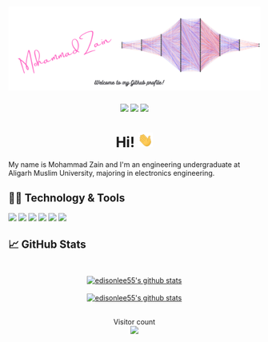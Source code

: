 <h1 align='center'><img src="https://github.com/MZain-electro/MZain-electro/blob/main/Mohammad%20Zain.png "></h1>
<p align='center'>
<a href="https://www.linkedin.com/in/zain-mohammad/"><img height="30" src="https://img.shields.io/badge/LinkedIn-0077B5?style=for-the-badge&logo=linkedin&logoColor=white"></a>
<a href="zain11.astro@gmail.com"><img height="30" src="https://img.shields.io/badge/Gmail-D14836?style=for-the-badge&logo=gmail&logoColor=white"></a>
<a href="https://myanimelist.net/profile/zain17"><img height="30" src="https://img.shields.io/badge/Myanimelist-2E51A2?style=for-the-badge&logo=myanimelist&logoColor=white"></a>
  
<h1 align='center'> Hi! <img src="https://github.com/MZain-electro/MZain-electro/blob/main/wave.gif" width="30px"></h1>



  
</p>  
 
 
My name is Mohammad Zain and I'm an engineering undergraduate at Aligarh Muslim University, majoring in electronics engineering.</br>
<!-- Actual text -->

<!-- Icons -->
## 👨‍💻 Technology & Tools
![](https://img.shields.io/badge/C%2B%2B-00599C?style=for-the-badge&logo=c%2B%2B&logoColor=white)
![](https://img.shields.io/badge/Python-3776AB?style=for-the-badge&logo=python&logoColor=white)
![](https://img.shields.io/badge/C-00599C?style=for-the-badge&logo=c&logoColor=whit)
![](https://img.shields.io/badge/LaTeX-47A141?style=for-the-badge&logo=LaTeX&logoColor=white)
![](https://img.shields.io/badge/Jupyter-F37626.svg?&style=for-the-badge&logo=Jupyter&logoColor=white)
![](https://img.shields.io/badge/Arduino-00979D?style=for-the-badge&logo=Arduino&logoColor=white)
## 📈 GitHub Stats</br></br>
<p align="center">
  <a href="https://github.com/MZain-electro/MZain-electro">
   <img src="https://github-readme-stats.vercel.app/api?username=MZain-electro&hide_border=true&show_icons=true" alt="edisonlee55's github stats"></a>
  <br>
  <br>
<a href="https://github.com/MZain-electro/MZain-electro">
  <img align="center" src="https://github-readme-stats.vercel.app/api/top-langs/?username=MZain-electro&hide_border=true&show_icons=true" alt="edisonlee55's github stats" />
</a>
  <br>
  <br>
</p>


<p align="center"> 
  Visitor count<br>
  <img src="https://profile-counter.glitch.me/MZain-electro/count.svg" />
</p>

<!--**# Hello, folks! <img src="https://github.com/MZain-electro/MZain-electro/blob/main/wave.gif" width="30px">-->
<!--
<img align="center" src="https://github-readme-stats.vercel.app/api/<CARD_TYPE>/?username=<USERNAME>&theme=<THEME_NAME>" />
**MZain-electro/MZain-electro** is a ✨ _special_ ✨ repository because its `README.md` (this file) appears on your GitHub profile.
<a href="https://github.com/MZain-electro/MZain-electro">
  <img align="center" src="https://github-readme-stats.vercel.app/api/top-langs/?username=MZain-electro&hide=java,html,tex&title_color=ffffff&text_color=c9cacc&icon_color=2bbc8a&bg_color=1d1f21&langs_count=3" />
</a>
Here are some ideas to get you started:

- 🔭 I’m currently working on ...
- 🌱 I’m currently learning ...
- 👯 I’m looking to collaborate on ...
- 🤔 I’m looking for help with ...
- 💬 Ask me about ...
- 📫 How to reach me: ...
- 😄 Pronouns: ...
- ⚡ Fun fact: ...
-->
